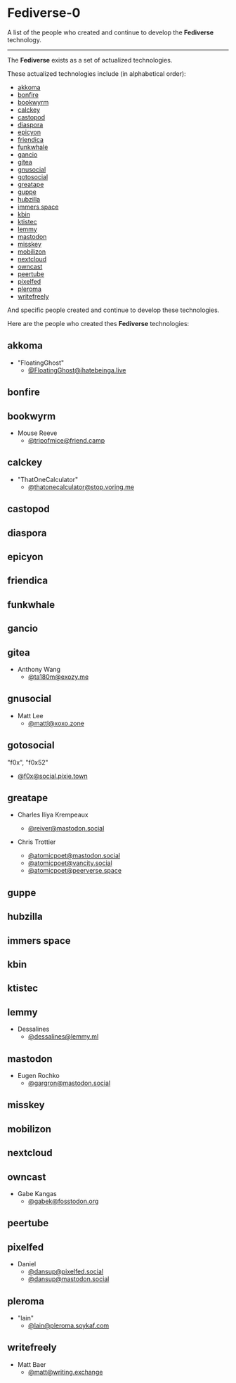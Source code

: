 # Fediverse-0

A list of the people who created and continue to develop the **Fediverse** technology.

----

The **Fediverse** exists as a set of actualized technologies.

These actualized technologies include (in alphabetical order):

* [akkoma](https://akkoma.dev/AkkomaGang/akkoma)
* [bonfire](https://bonfirenetworks.org/)
* [bookwyrm](https://joinbookwyrm.com/)
* [calckey](https://codeberg.org/thatonecalculator/calckey)
* [castopod](https://castopod.org/)
* [diaspora](https://diasporafoundation.org/)
* [epicyon](https://epicyon.net/)
* [friendica](https://friendi.ca/)
* [funkwhale](https://funkwhale.audio/)
* [gancio](https://gancio.org/)
* [gitea](https://gitea.io/)
* [gnusocial](https://www.gnusocial.rocks/)
* [gotosocial](https://docs.gotosocial.org/)
* [greatape](https://github.com/reiver/greatape)
* [guppe](https://a.gup.pe/)
* [hubzilla](https://friendi.ca/)
* [immers space](https://web.immers.space/)
* [kbin](https://kbin.pub/)
* [ktistec](https://github.com/toddsundsted/ktistec)
* [lemmy](https://join-lemmy.org/)
* [mastodon](https://joinmastodon.org/)
* [misskey](https://join.misskey.page/)
* [mobilizon](https://joinmobilizon.org/)
* [nextcloud](https://github.com/nextcloud/server)
* [owncast](https://owncast.online/)
* [peertube](https://joinpeertube.org/)
* [pixelfed](https://pixelfed.org/)
* [pleroma](https://pleroma.social/)
* [writefreely](https://writefreely.org/)

And specific people created and continue to develop these technologies.

Here are the people who created thes **Fediverse** technologies:

## akkoma

* "FloatingGhost"
  * [@FloatingGhost@ihatebeinga.live](https://ihatebeinga.live/FloatingGhost)

## bonfire

## bookwyrm

* Mouse Reeve
  * [@tripofmice@friend.camp](https://friend.camp/@tripofmice)

## calckey

* "ThatOneCalculator"
  * [@thatonecalculator@stop.voring.me](https://stop.voring.me/@thatonecalculator)

## castopod

## diaspora

## epicyon

## friendica

## funkwhale

## gancio

## gitea

* Anthony Wang
  * [@ta180m@exozy.me](https://social.exozy.me/@ta180m) 

## gnusocial

* Matt Lee
  * [@mattl@xoxo.zone](https://xoxo.zone/@mattl)

## gotosocial

"f0x", "f0x52"
  * [@f0x@social.pixie.town](https://social.pixie.town/@f0x)

## greatape

* Charles Iliya Krempeaux
  * [@reiver@mastodon.social](https://mastodon.social/@reiver)

* Chris Trottier
  * [@atomicpoet@mastodon.social](https://mastodon.social/@atomicpoet) 
  * [@atomicpoet@vancity.social](https://vancity.social/@atomicpoet)
  * [@atomicpoet@peerverse.space](https://peerverse.space/atomicpoet)

## guppe

## hubzilla

## immers space

## kbin

## ktistec

## lemmy

* Dessalines
  * [@dessalines@lemmy.ml](https://lemmy.ml/u/dessalines)

## mastodon

* Eugen Rochko
  * [@gargron@mastodon.social](https://mastodon.social/@gargron)

## misskey

## mobilizon

## nextcloud

## owncast

* Gabe Kangas
  * [@gabek@fosstodon.org](https://fosstodon.org/@gabek)

## peertube

## pixelfed

* Daniel
  * [@dansup@pixelfed.social](https://pixelfed.social/dansup)
  * [@dansup@mastodon.social](https://mastodon.social/@dansup)

## pleroma

* "lain"
  * [@lain@pleroma.soykaf.com](https://pleroma.soykaf.com/users/lain)

## writefreely

* Matt Baer
  * [@matt@writing.exchange](https://writing.exchange/@matt)
